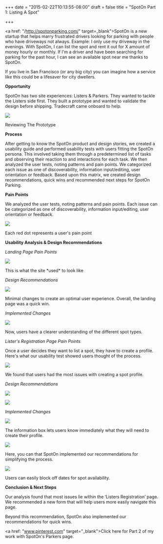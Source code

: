 +++
date = "2015-02-22T10:13:55-08:00"
draft = false
title = "SpotOn Part 1: Listing A Spot"

+++

<a href: "/http://spotonparking.com/" target=_blank">SpotOn</a> is a new startup that helps marry frustrated drivers looking for parking with people who have driveways not always. Example: I only use my driveway in the evenings. With SpotOn, I can list the spot and rent it out for X amount of money hourly or monthly. If I'm a driver and have been searching for parking for the past hour, I can see an available spot near me thanks to SpotOn. 

If you live in San Francisco (or any big city) you can imagine how a service like this could be a lifesaver for city dwellers.  

**Opportunity**

SpotOn has two site experiences: Listers & Parkers. They wanted to tackle the Listers side first. 
They built a prototype and wanted to validate the design before shipping. Tradecraft came onboard to help. 

<a href="/images/SpotOnMeeting.jpg" data-lightbox="opportunity" data-title="Opportunity Matrix"><img src="/images/SpotOnMeeting.jpg"/></a>
<div class="image-caption">Reviewing The Prototype</div>

**Process**

After getting to know the SpotOn product and design 
stories, we created a usability guide and performed usability tests with users fitting the SpotOn persona.  This involved taking them through a predetermined 
list of tasks and observing their reaction to and interactions for each task. We then analyzed the user 
tests, noting patterns and pain points. We categorized each issue as one of discoverability, 
information input/editing, user orientation or feedback. Based upon this matrix, we created design 
recommendations, quick wins and recommended next steps for SpotOn Parking. 

**Pain Points**

We analyzed the user tests, noting patterns and pain points. Each issue can be categorized as one of discoverability, information input/editing, user orientation or feedback.

<a href="/images/OpportunityMatrix.png" data-lightbox="opportunity" data-title="Opportunity Matrix"><img src="/images/OpportunityMatrix.png"/></a>
<div class="image-caption">Each red dot represents a user's pain point</div>

**Usability Analysis & Design Recommendations**

*Landing Page Pain Points*

<a href="/images/BeforeLandingPage.png" data-lightbox="opportunity" data-title="Before Landing Page"><img src="/images/BeforeLandingPage.png"/></a>
<div class="image-caption">This is what the site *used* to look like</div>

*Design Recommendations*

<a href="/images/AfterLandingPage.png" data-lightbox="opportunity" data-title="Design Recommendations"><img src="/images/AfterLandingPage.png"/></a>
<div class="image-caption">Minimal changes to create an optimal user experience. Overall, the landing page was a quick win.</div>

*Implemented Changes*

<a href="/images/SpotOnLandingPage.png" data-lightbox="opportunity" data-title="SpotOn's Landing Page"><img src="/images/SpotOnLandingPage.png"/></a>
<div class="image-caption">Now, users have a clearer understanding of the different spot types.</div>

*Lister's Registration Page Pain Points*

Once a user decides they want to list a spot, they have to create a profile. Here's what our usability test showed users thought of the process. 

<a href="/images/BeforeListers2.png" data-lightbox="opportunity" data-title="Lister's Registration Page"><img src="/images/BeforeListers2.png"/></a>
<div class="image-caption">We found that users had the most issues with creating a spot profile.</div>

*Design Recommendations*

<a href="/images/AfterListers1.png" data-lightbox="opportunity" data-title="Information Box"><img src="/images/AfterListers1.png"/></a>
<div class="image-caption"></div>

<a href="/images/AfterListers4.png" data-lightbox="opportunity" data-title="Design Recommendations"><img src="/images/AfterListers4.png"/></a>
<div class="image-caption"></div>

*Implemented Changes*

<a href="/images/Listers1.png" data-lightbox="opportunity" data-title="Implemented Changes"><img src="/images/Listers1.png"/></a>
<div class="image-caption">The information box lets users know immediately what they will need to create their profile.</div>

<a href="/images/Listers2.png" data-lightbox="opportunity" data-title="Lister's Registration Page"><img src="/images/Listers2.png"/></a>
<div class="image-caption">Here, you can that SpotOn implemented our recommendations for simplifying the process.</div>

<a href="/images/Listers4.png" data-lightbox="opportunity" data-title="Lister's Registration Page"><img src="/images/Listers4.png"/></a>
<div class="image-caption">Users can easily block off dates for spot availability.</div>

**Conclusion & Next Steps**

Our analysis found that most issues lie within the ‘Listers Registration’ page. We recommended a new form that will help users more easily navigate this page.

Beyond this recommendation, SpotOn also implemented our recommendations for quick wins.  

<a href: "www.pinterest.com" target="_blank">Click here</a> for Part 2 of my work with SpotOn's Parkers page. 


